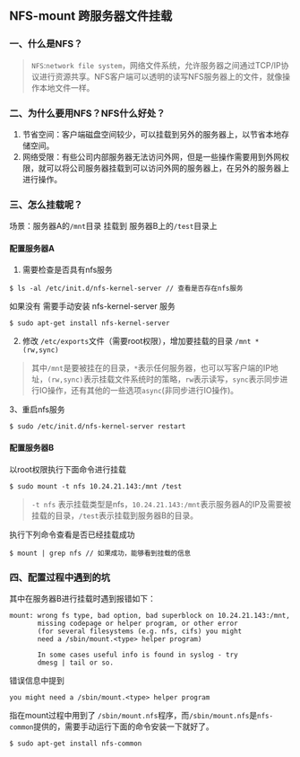 ## NFS-mount 跨服务器文件挂载

### 一、什么是NFS？

> `NFS`:`network file system`，网络文件系统，允许服务器之间通过TCP/IP协议进行资源共享。NFS客户端可以透明的读写NFS服务器上的文件，就像操作本地文件一样。

### 二、为什么要用NFS？NFS什么好处？

1. 节省空间：客户端磁盘空间较少，可以挂载到另外的服务器上，以节省本地存储空间。
2. 网络受限：有些公司内部服务器无法访问外网，但是一些操作需要用到外网权限，就可以将公司服务器挂载到可以访问外网的服务器上，在另外的服务器上进行操作。

### 三、怎么挂载呢？

场景：服务器A的`/mnt`目录 挂载到 服务器B上的`/test`目录上

#### 配置服务器A

1. 需要检查是否具有nfs服务

```shell
$ ls -al /etc/init.d/nfs-kernel-server // 查看是否存在nfs服务
```

如果没有 需要手动安装 nfs-kernel-server 服务

```shell
$ sudo apt-get install nfs-kernel-server
```

2. 修改 `/etc/exports`文件（需要root权限），增加要挂载的目录 `/mnt *(rw,sync)`

> 其中`/mnt`是要被挂在的目录，`*`表示任何服务器，也可以写客户端的IP地址，`(rw,sync)`表示挂载文件系统时的策略，`rw`表示读写，`sync`表示同步进行IO操作，还有其他的一些选项`async`(非同步进行IO操作)。

3、重启nfs服务

```shell
$ sudo /etc/init.d/nfs-kernel-server restart 
```

#### 配置服务器B

以root权限执行下面命令进行挂载

```
$ sudo mount -t nfs 10.24.21.143:/mnt /test
```

> `-t nfs` 表示挂载类型是nfs，`10.24.21.143:/mnt`表示服务器A的IP及需要被挂载的目录，`/test`表示挂载到服务器B的目录。

执行下列命令查看是否已经挂载成功

```shell
$ mount | grep nfs // 如果成功，能够看到挂载的信息
```

### 四、配置过程中遇到的坑

其中在服务器B进行挂载时遇到报错如下：

```she
mount: wrong fs type, bad option, bad superblock on 10.24.21.143:/mnt,
       missing codepage or helper program, or other error
       (for several filesystems (e.g. nfs, cifs) you might
       need a /sbin/mount.<type> helper program)

       In some cases useful info is found in syslog - try
       dmesg | tail or so.
```

错误信息中提到

```
you might need a /sbin/mount.<type> helper program
```

指在mount过程中用到了 `/sbin/mount.nfs`程序，而`/sbin/mount.nfs`是`nfs-common`提供的，需要手动运行下面的命令安装一下就好了。

```shell
$ sudo apt-get install nfs-common
```

